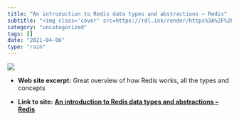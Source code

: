 ```yaml
---
title: "An introduction to Redis data types and abstractions – Redis"
subtitle: "<img class='cover' src=https://rdl.ink/render/https%3A%2F%2Fredis.io%2Ftopics%2Fdata-types-intro>"
category: "uncategorized"
tags: []
date: "2021-04-06"
type: "rain"
---
```

<img class="cover" src=https://rdl.ink/render/https%3A%2F%2Fredis.io%2Ftopics%2Fdata-types-intro>



* **Web site excerpt:** Great overview of how Redis works, all the types and concepts

* **Link to site:** **[An introduction to Redis data types and abstractions – Redis](https://redis.io/topics/data-types-intro)**